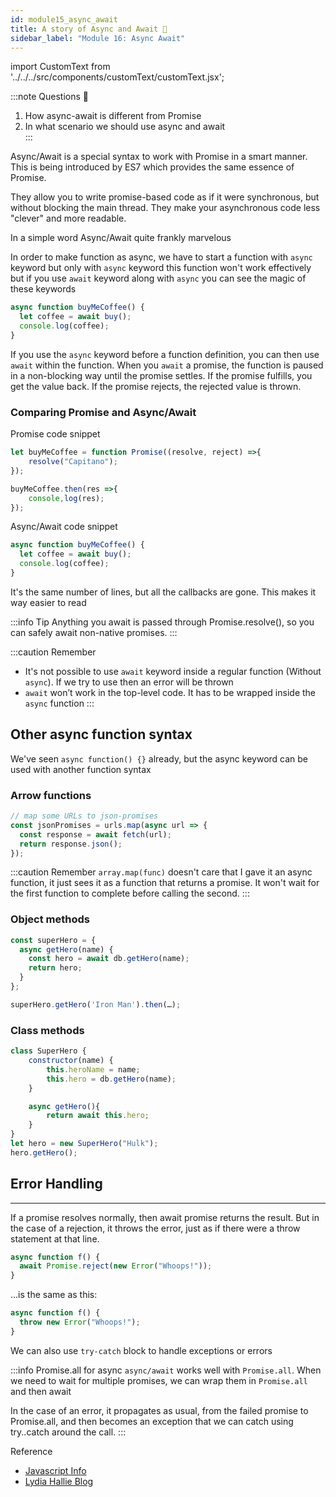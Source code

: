 ```yaml
---
id: module15_async_await
title: A story of Async and Await 🥰
sidebar_label: "Module 16: Async Await"
---
```


import CustomText from '../../../src/components/customText/customText.jsx';

:::note Questions 🤔
1. How async-await is different from Promise
2. In what scenario we should use async and await\
:::

Async/Await is a special syntax to work with Promise in a smart manner. This is being introduced by ES7 which provides the same essence of Promise. 

They allow you to write promise-based code as if it were synchronous, but without blocking the main thread. They make your asynchronous code less "clever" and more readable.

In a simple word Async/Await quite frankly marvelous

In order to make function as async, we have to start a function with `async` keyword but only with `async` keyword this function won't work effectively but if you use `await` keyword along with `async` you can see the magic of these keywords

```js {1-2}
async function buyMeCoffee() {
  let coffee = await buy();
  console.log(coffee);
}
```

If you use the `async` keyword before a function definition, you can then use `await` within the function. When you `await` a promise, the function is paused in a non-blocking way until the promise settles. If the promise fulfills, you get the value back. If the promise rejects, the rejected value is thrown.

### Comparing Promise and Async/Await

Promise code snippet

```js
let buyMeCoffee = function Promise((resolve, reject) =>{
    resolve("Capitano");
});

buyMeCoffee.then(res =>{
    console,log(res);
});
```

Async/Await code snippet

```js
async function buyMeCoffee() {
  let coffee = await buy();
  console.log(coffee);
}
```

It's the same number of lines, but all the callbacks are gone. This makes it way easier to read

:::info Tip
Anything you await is passed through Promise.resolve(), so you can safely await non-native promises.
:::

:::caution Remember 
* It's not possible to use `await` keyword inside a regular function (Without `async`). If we try to use then an error will be thrown
* `await` won’t work in the top-level code. It has to be wrapped inside the `async` function
:::

## Other async function syntax 

We've seen `async function() {}` already, but the async keyword can be used with another function syntax

### Arrow functions

```js
// map some URLs to json-promises
const jsonPromises = urls.map(async url => {
  const response = await fetch(url);
  return response.json();
});
```

:::caution Remember
`array.map(func)` doesn't care that I gave it an async function, it just sees it as a function that returns a promise. It won't wait for the first function to complete before calling the second.
:::


### Object methods

```js {2-3}
const superHero = {
  async getHero(name) {
    const hero = await db.getHero(name);
    return hero;
  }
};

superHero.getHero('Iron Man').then(…);
```
### Class methods

```js
class SuperHero {
    constructor(name) {
        this.heroName = name;
        this.hero = db.getHero(name);
    }

    async getHero(){
        return await this.hero;
    }
}
let hero = new SuperHero("Hulk");
hero.getHero();
```

## Error Handling
----

If a promise resolves normally, then await promise returns the result. But in the case of a rejection, it throws the error, just as if there were a throw statement at that line.

```js
async function f() {
  await Promise.reject(new Error("Whoops!"));
}
```

…is the same as this:

```js
async function f() {
  throw new Error("Whoops!");
}
```

We can also use `try-catch` block to handle exceptions or errors

:::info Promise.all for async
`async/await` works well with `Promise.all`. When we need to wait for multiple promises, we can wrap them in `Promise.all` and then await

In the case of an error, it propagates as usual, from the failed promise to Promise.all, and then becomes an exception that we can catch using try..catch around the call.
:::


<CustomText styleClass="heading-1">Reference</CustomText>

* [Javascript Info](https://javascript.info/async-await)
* [Lydia Hallie Blog](https://dev.to/lydiahallie/javascript-visualized-promises-async-await-5gke)